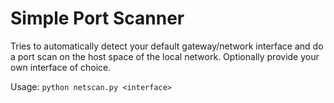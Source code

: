 # Simple Port Scanner

Tries to automatically detect your default gateway/network interface and do a port scan on the host space of the local network. Optionally provide your own interface of choice.

Usage: `python netscan.py <interface>`
